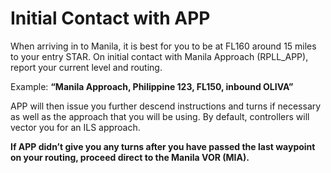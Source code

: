 # Initial Contact with APP

When arriving in to Manila, it is best for you to be at FL160 around 15 miles to your entry STAR. On initial
contact with Manila Approach (RPLL_APP), report your current level and routing.

Example: **“Manila Approach, Philippine 123, FL150, inbound OLIVA”**

APP will then issue you further descend instructions and turns if necessary as well as the approach
that you will be using. By default, controllers will vector you for an ILS approach.

**If APP didn’t give you any turns after you have passed the last waypoint on your routing, proceed
direct to the Manila VOR (MIA).**
